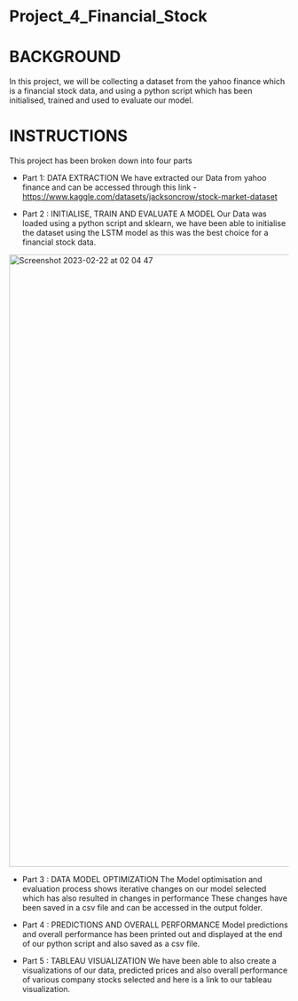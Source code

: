 # Project_4_Financial_Stock

# BACKGROUND

In this project, we will be collecting a dataset from the yahoo finance which is a financial stock data, and using a python script which has been initialised, trained and used to evaluate our model. 

# INSTRUCTIONS

This project has been broken down into four parts

- Part 1: DATA EXTRACTION
We have extracted our Data from yahoo finance and can be accessed through this link - 
https://www.kaggle.com/datasets/jacksoncrow/stock-market-dataset


- Part 2 : INITIALISE, TRAIN AND EVALUATE A MODEL 
 Our Data was loaded using a python script and sklearn, we have been able to initialise the dataset using the LSTM model as this was the best choice for a financial stock data. 
<img width="1105" alt="Screenshot 2023-02-22 at 02 04 47" src="https://user-images.githubusercontent.com/111929009/220502263-230c58e0-59d3-422c-8cf4-5df42fbe58fe.png">


- Part 3 : DATA MODEL OPTIMIZATION 
The Model optimisation and evaluation process shows iterative changes on our model selected which has also resulted in changes in performance These changes have been saved in a csv file and can be accessed in the output folder.

- Part 4 : PREDICTIONS AND OVERALL PERFORMANCE 
Model predictions and overall performance has been printed out and displayed at the end of our python script and also saved as a csv file.

- Part 5 : TABLEAU VISUALIZATION 
We have been able to also create a visualizations of our data, predicted prices and also overall performance of various company stocks selected and here is a link to our tableau visualization.
 

